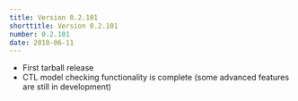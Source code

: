 ```yaml
---
title: Version 0.2.101
shorttitle: Version 0.2.101
number: 0.2.101
date: 2010-06-11
---
```


* First tarball release
* CTL model checking functionality is complete
(some advanced features are still in development)
